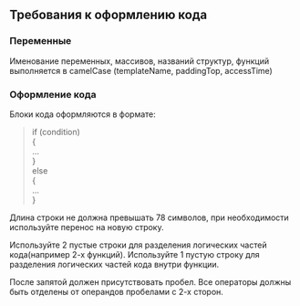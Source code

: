 ## Требования к оформлению кода
### Переменные
Именование переменных, массивов, названий структур, функций выполняется в camelCase (templateName, paddingTop, accessTime)
### Оформление кода
Блоки кода оформляются в формате:
>if (condition)  
>{  
  >   ...  
>}  
>  else  
>  {  
  >   ...  
>}  

Длина строки не должна превышать 78 символов, при необходимости используйте перенос на новую строку.

Используйте 2 пустые строки для разделения логических частей кода(например 2-х функций).
Используйте 1 пустую строку для разделения логических частей кода внутри функции.

После запятой должен присутствовать пробел.
Все операторы должны быть отделены от операндов пробелами с 2-х сторон.

